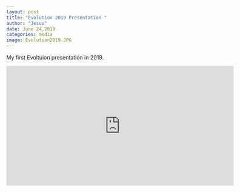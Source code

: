 ```yaml
---
layout: post
title: "Evolution 2019 Presentation "
author: "Jesus"
date: June 24,2019
categories: media
image: Evolution2019.JPG
---
```


My first Evoltuion presentation in 2019.

<iframe width="600" height="315" src="https://www.youtube.com/watch?v=msmXUYwjUAw&t=2s&ab_channel=Evolution2019Videos" frameborder="0" allow="accelerometer; autoplay; encrypted-media; gyroscope; picture-in-picture" allowfullscreen>
</iframe>
